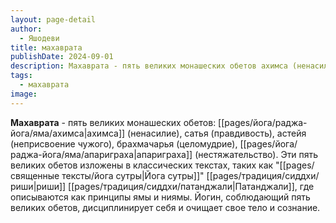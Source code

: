 ```yaml
---
layout: page-detail
author:
  - Яшодеви
title: махаврата
publishDate: 2024-09-01
description: Махаврата - пять великих монашеских обетов ахимса (ненасилие), сатья (правдивость), астейя (неприсвоение чужого), брахмачарья (целомудрие), апариграха (нестяжательство). Эти пять великих обетов изложены в классических текстах, таких как Йога сутры риши Патанджали, где описываются как принципы ямы и ниямы. Йогин, соблюдающий пять великих обетов, дисциплинирует себя и очищает свое тело и сознание.
tags:
  - махаврата
image:
---
```

**Махаврата** - пять великих монашеских обетов: [[pages/йога/раджа-йога/яма/ахимса|ахимса]] (ненасилие), сатья (правдивость), астейя (неприсвоение чужого), брахмачарья (целомудрие), [[pages/йога/раджа-йога/яма/апариграха|апариграха]] (нестяжательство). Эти пять великих обетов изложены в классических текстах, таких как "[[pages/священные тексты/йога сутры|Йога сутры]]" [[pages/традиция/сиддхи/риши|риши]] [[pages/традиция/сиддхи/патанджали|Патанджали]], где описываются как принципы ямы и ниямы. Йогин, соблюдающий пять великих обетов, дисциплинирует себя и очищает свое тело и сознание.

